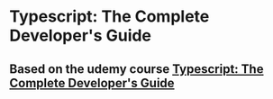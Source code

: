# Typescript: The Complete Developer's Guide

## Based on the udemy course [Typescript: The Complete Developer's Guide](https://www.udemy.com/course/typescript-the-complete-developers-guide/learn/lecture/15067248#content)